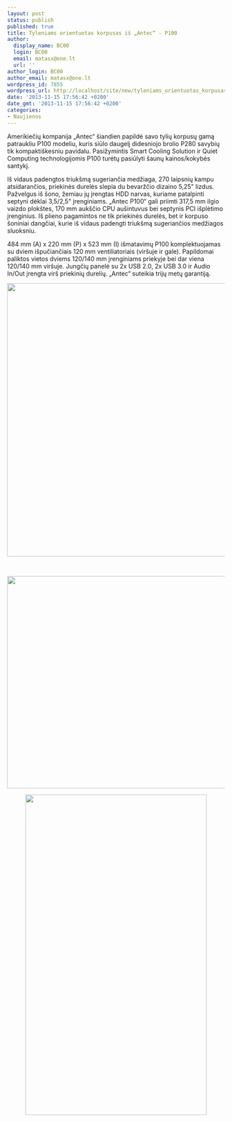 ```yaml
---
layout: post
status: publish
published: true
title: Tyleniams orientuotas korpusas iš „Antec“ - P100
author:
  display_name: BC00
  login: BC00
  email: matasx@one.lt
  url: ''
author_login: BC00
author_email: matasx@one.lt
wordpress_id: 7855
wordpress_url: http://localhost/site/new/tyleniams_orientuotas_korpusas_is_antec__p100/
date: '2013-11-15 17:56:42 +0200'
date_gmt: '2013-11-15 17:56:42 +0200'
categories:
- Naujienos
---
```

<p>
	Amerikiečių kompanija &bdquo;Antec&ldquo; &scaron;iandien papildė savo tylių korpusų gamą patraukliu P100 modeliu, kuris siūlo daugelį didesniojo brolio P280 savybių tik kompakti&scaron;kesniu pavidalu. Pasižymintis Smart Cooling Solution ir Quiet Computing technologijomis P100 turėtų pasiūlyti &scaron;aunų kainos/kokybės santykį.</p>
<p>
	I&scaron; vidaus padengtos triuk&scaron;mą sugeriančia medžiaga, 270 laipsnių kampu atsidarančios, priekinės durelės slepia du bevaržčio dizaino 5,25&quot; lizdus. Pažvelgus i&scaron; &scaron;ono, žemiau jų įrengtas HDD narvas, kuriame patalpinti septyni dėklai 3,5/2,5&quot; įrenginiams. &bdquo;Antec P100&ldquo; gali priimti 317,5 mm ilgio vaizdo plok&scaron;tes, 170 mm auk&scaron;čio CPU au&scaron;intuvus bei septynis PCI i&scaron;plėtimo įrenginius. I&scaron; plieno pagamintos ne tik priekinės durelės, bet ir korpuso &scaron;oniniai dangčiai, kurie i&scaron; vidaus padengti triuk&scaron;mą sugeriančios medžiagos sluoksniu.</p>
<p>
	484 mm (A) x 220 mm (P) x 523 mm (I) i&scaron;matavimų P100 komplektuojamas su dviem i&scaron;pučiančiais 120 mm ventiliatoriais (vir&scaron;uje ir gale). Papildomai paliktos vietos dviems 120/140 mm įrenginiams priekyje bei dar viena 120/140 mm vir&scaron;uje. Jungčių panelė su 2x USB 2.0, 2x USB 3.0 ir Audio In/Out įrengta vir&scaron; priekinių durelių. &bdquo;Antec&ldquo; suteikia trijų metų garantiją.</p>
<p style="text-align: center;">
	<img alt="" src="http://technews.lt/userfiles/Antec_P100_01.jpg" style="width: 520px; height: 632px;" /></p>
<p style="text-align: center;">
	&nbsp;</p>
<p style="text-align: center;">
	<img alt="" src="http://technews.lt/userfiles/Antec_P100_02(1).jpg" style="width: 520px; height: 491px;" /></p>
<p style="text-align: center;">
	<img alt="" src="http://technews.lt/userfiles/Antec_P100_03.jpg" style="width: 420px; height: 741px;" /></p>
